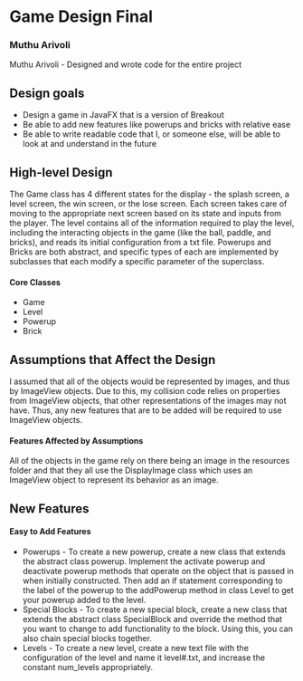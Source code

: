 # Game Design Final
### Muthu Arivoli

Muthu Arivoli - Designed and wrote code for the entire project

## Design goals

* Design a game in JavaFX that is a version of Breakout
* Be able to add new features like powerups and bricks with relative ease
* Be able to write readable code that I, or someone else, will be able to look at and understand in the future


## High-level Design
The Game class has 4 different states for the display - the splash screen, a level screen, the win screen, or the lose screen. Each screen takes care of moving to the appropriate next screen based on its state and inputs from the player. The level contains all of the information required to play the level, including the interacting objects in the game (like the ball, paddle, and bricks), and reads its initial configuration from a txt file. Powerups and Bricks are both abstract, and specific types of each are implemented by subclasses that each modify a specific parameter of the superclass.     
#### Core Classes
* Game
* Level
* Powerup
* Brick

## Assumptions that Affect the Design

I assumed that all of the objects would be represented by images, and thus by ImageView objects. Due to this, my collision code relies on properties from ImageView objects, that other representations of the images may not have. Thus, any new features that are to be added will  be required to use ImageView objects. 

#### Features Affected by Assumptions
All of the objects in the game rely on there being an image in the resources folder and that they all use the DisplayImage class which uses an ImageView object to represent its behavior as an image.

## New Features

#### Easy to Add Features
* Powerups - To create a new powerup, create a new class that extends the abstract class powerup. Implement the activate powerup and deactivate powerup methods that operate on the object that is passed in when initially constructed. Then add an if statement corresponding to the label of the powerup to the addPowerup method in class Level to get your powerup added to the level.
* Special Blocks - To create a new special block, create a new class that extends the abstract class SpecialBlock and override the method that you want to change to add functionality to the block. Using this, you can also chain special blocks together.
* Levels - To create a new level, create a new text file with the configuration of the level and name it level#.txt, and increase the constant num_levels appropriately.
